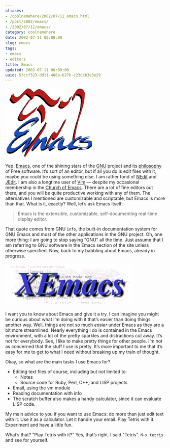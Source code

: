 ```yaml
---
aliases:
- /coolnamehere/2002/07/11_emacs.html
- /post/2002/emacs/
- /2002/07/11/emacs/
category: coolnamehere
date: 2002-07-11 00:00:00
slug: emacs
tags:
- emacs
- editors
title: Emacs
updated: 2002-07-11 00:00:00
uuid: 53ccf323-dd11-408a-b27b-c23dcb3e3e29
---
```


![GNU Emacs](emacs-logo.png)

Yep. [Emacs](http://www.gnu.org/software/emacs), one of the shining
stars of the [GNU](http://www.gnu.org) project and its
[philosophy](http://www.gnu.org/philosophy/philosophy.html) of Free
software. It’s sort of an editor, but if all you do is edit files with
it, maybe you could be using something else. I am rather fond of
[NEdit](http://www.nedit.org/) and [JEdit](http://www.jedit.org/). I am
also a longtime user of [Vim](/tags/vim) — despite my occasional
membership in the [Church of
Emacs](http://www.dina.dk/~abraham/religion/). There are a lot of fine
editors out there, and you will be quite productive working with any of
them. The alternatives I mentioned are customizable and scriptable, but
Emacs is more than that. What is it, exactly? Well, let’s ask Emacs
itself:

> Emacs is the extensible, customizable, self-documenting real-time
> display editor.

That quote comes from GNU `info`, the built-in documentation system for
GNU Emacs and most of the other applications in the GNU project. Oh, one
more thing: I am going to stop saying "GNU" all the time. Just assume
that I am referring to GNU software in the Emacs section of the site
unless otherwise specified. Now, back to my babbling about Emacs,
already in progress.

![XEmacs](xemacs-logo.png)

I want you to know about Emacs and give it a try. I can imagine you
might be curious about what I’m doing with it that’s easier than doing
things another way. Well, things are not so much *easier* under Emacs as
they are a bit more streamlined. Nearly everything I do is contained in
the Emacs environment, with a lot of the pretty sparkles and
distractions cut away. It’s not for everybody. See, I like to make
pretty things for other people. I’m not as concerned that the stuff I
use is pretty. It’s more important to me that it’s easy for me to get to
what I need without breaking up my train of thought.

Okay, so what are the main tasks I use Emacs for?

- Editing text files of course, including but not limited to:
    - Notes
    - Source code for Ruby, Perl, C++, and LISP projects
- Email, using the vm module
- Reading documentation with info
- The scratch buffer also makes a handy calculator, since it can
  evaluate LISP code.

My main advice to you if you want to use Emacs: do more than just edit
text with it. Use it as a calculator. Let it handle your email. Play
Tetris with it. Experiment and have a little fun.

What’s that? "Play Tetris with it?" Yes, that’s right. I said "Tetris".
`M-x tetris` and see for yourself.